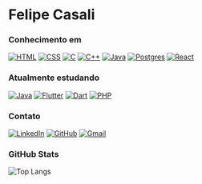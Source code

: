 # Felipe Casali

### Conhecimento em
[![HTML](https://img.shields.io/badge/HTML-%23E34F26.svg?logo=html5&logoColor=white)](#)
[![CSS](https://img.shields.io/badge/CSS-639?logo=css&logoColor=fff)](#)
[![C](https://img.shields.io/badge/C-00599C?logo=c&logoColor=white)](#)
[![C++](https://img.shields.io/badge/C++-%2300599C.svg?logo=c%2B%2B&logoColor=white)](#)
[![Java](https://img.shields.io/badge/Java-%23ED8B00.svg?logo=openjdk&logoColor=white)](#)
[![Postgres](https://img.shields.io/badge/Postgres-%23316192.svg?logo=postgresql&logoColor=white)](#)
[![React](https://img.shields.io/badge/React-%2320232a.svg?logo=react&logoColor=%2361DAFB)](#)

### Atualmente estudando
[![Java](https://img.shields.io/badge/Java-%23ED8B00.svg?logo=openjdk&logoColor=white)](#)
[![Flutter](https://img.shields.io/badge/Flutter-02569B?logo=flutter&logoColor=fff)](#)
[![Dart](https://img.shields.io/badge/Dart-%230175C2.svg?logo=dart&logoColor=white)](#)
[![PHP](https://img.shields.io/badge/php-%23777BB4.svg?&logo=php&logoColor=white)](#)

### Contato
[![LinkedIn](https://custom-icon-badges.demolab.com/badge/LinkedIn-0A66C2?logo=linkedin-white&logoColor=fff)](https://www.linkedin.com/in/felipecasali1/)
[![GitHub](https://img.shields.io/badge/GitHub-%23121011.svg?logo=github&logoColor=white)](https://github.com/felipecasali1)
[![Gmail](https://img.shields.io/badge/Gmail-D14836?logo=gmail&logoColor=white)](mailto:felipecasali2604@gmail.com)

### GitHub Stats
![Top Langs](https://github-readme-stats.vercel.app/api/top-langs/?username=felipecasali1&theme=dark&show_icons=true&layout=donut)
